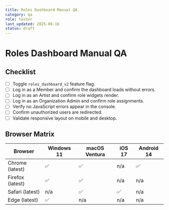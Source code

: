 ```yaml
---
title: Roles Dashboard Manual QA
category: qa
role: tester
last_updated: 2025-08-16
status: draft
---
```


# Roles Dashboard Manual QA

## Checklist

- [ ] Toggle `roles_dashboard_v2` feature flag.
- [ ] Log in as a Member and confirm the dashboard loads without errors.
- [ ] Log in as an Artist and confirm role widgets render.
- [ ] Log in as an Organization Admin and confirm role assignments.
- [ ] Verify no JavaScript errors appear in the console.
- [ ] Confirm unauthorized users are redirected.
- [ ] Validate responsive layout on mobile and desktop.

## Browser Matrix

| Browser | Windows 11 | macOS Ventura | iOS 17 | Android 14 |
| --- | --- | --- | --- | --- |
| Chrome (latest) | ✅ | ✅ | n/a | ✅ |
| Firefox (latest) | ✅ | ✅ | n/a | n/a |
| Safari (latest) | n/a | ✅ | ✅ | n/a |
| Edge (latest) | ✅ | n/a | n/a | n/a |

